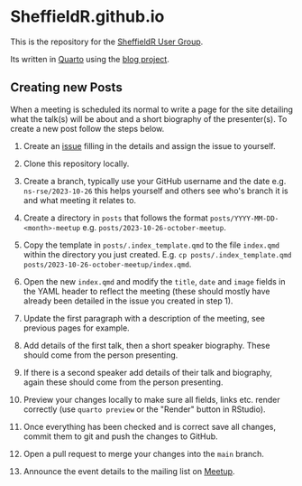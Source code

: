 # SheffieldR.github.io

This is the repository for the [SheffieldR User Group](https://sheffieldr.github.io).

Its written in [Quarto](https://quarto.org) using the [blog
project](https://quarto.org/docs/websites/website-blog.html).

## Creating new Posts

When a meeting is scheduled its normal to write a page for the site detailing what the talk(s) will be about and a short
biography of the presenter(s). To create a new post follow the steps below.

1. Create an
   [issue](https://github.com/SheffieldR/SheffieldR.github.io/issues?asignees=&labels=meeting&projects=&template=meetin_setup.md&title=)
   filling in the details and assign the issue to yourself.

2. Clone this repository locally.

3. Create a branch, typically use your GitHub username and the date e.g. `ns-rse/2023-10-26` this helps yourself and
   others see who's branch it is and what meeting it relates to.

4. Create a directory in `posts` that follows the format `posts/YYYY-MM-DD-<month>-meetup`
   e.g. `posts/2023-10-26-october-meetup`.

4. Copy the template in `posts/.index_template.qmd` to the file `index.qmd` within the directory you just
   created. E.g. `cp posts/.index_template.qmd posts/2023-10-26-october-meetup/index.qmd`.

5. Open the new `index.qmd` and modify the `title`, `date` and `image` fields in the YAML header to reflect the meeting
   (these should mostly have already been detailed in the issue you created in step 1).

6. Update the first paragraph with a description of the meeting, see previous pages for example.

7. Add details of the first talk, then a short speaker biography. These should come from the person presenting.

8. If there is a second speaker add details of their talk and biography, again these should come from the person
   presenting.

9. Preview your changes locally to make sure all fields, links etc. render correctly (use `quarto preview` or the
   "Render" button in RStudio).

10. Once everything has been checked and is correct save all changes, commit them to git and push the changes to GitHub.

11. Open a pull request to merge your changes into the `main` branch.

12. Announce the event details to the mailing list on
    [Meetup](https://www.meetup.com/sheffieldr-sheffield-r-users-group/).
